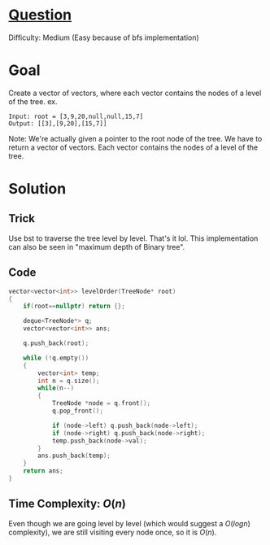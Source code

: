 # [Question](https://leetcode.com/problems/binary-tree-level-order-traversal/)
Difficulty: Medium (Easy because of bfs implementation)
# Goal
Create a vector of vectors, where each vector contains the nodes of a level of the tree.
ex. 
``` 
Input: root = [3,9,20,null,null,15,7]
Output: [[3],[9,20],[15,7]]
```
Note: We're actually given a pointer to the root node of the tree. We have to return a vector of vectors. Each vector contains the nodes of a level of the tree.
# Solution
## Trick
Use bst to traverse the tree level by level. That's it lol. This implementation can also be seen in "maximum depth of Binary tree".
## Code
```cpp
vector<vector<int>> levelOrder(TreeNode* root) 
{
    if(root==nullptr) return {};

    deque<TreeNode*> q;
    vector<vector<int>> ans;

    q.push_back(root);

    while (!q.empty())
    { 
        vector<int> temp;
        int n = q.size(); 
        while(n--) 
        { 
            TreeNode *node = q.front();
            q.pop_front();

            if (node->left) q.push_back(node->left);
            if (node->right) q.push_back(node->right);
            temp.push_back(node->val);
        }
        ans.push_back(temp);
    }
    return ans;
}
```
## Time Complexity: $O(n)$
Even though we are going level by level (which would suggest a $O(logn)$ complexity), we are still visiting every node once, so it is $O(n)$.